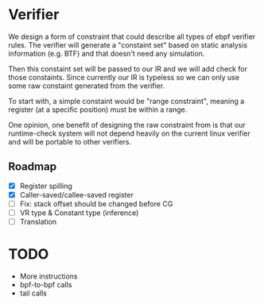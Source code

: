 # Verifier

We design a form of constraint that could describe all types of ebpf verifier rules. The verifier will generate a "constaint set" based on static analysis information (e.g. BTF) and that doesn't need any simulation.

Then this constaint set will be passed to our IR and we will add check for those constaints. Since currently our IR is typeless so we can only use some raw constaint generated from the verifier.

To start with, a simple constaint would be "range constraint", meaning a register (at a specific position) must be within a range.

One opinion, one benefit of designing the raw constraint from is that our runtime-check system will not depend heavily on the current linux verifier and will be portable to other verifiers.

## Roadmap

- [x] Register spilling
- [x] Caller-saved/callee-saved register
- [ ] Fix: stack offset should be changed before CG
- [ ] VR type & Constant type (inference)
- [ ] Translation

# TODO

- More instructions
- bpf-to-bpf calls
- tail calls
